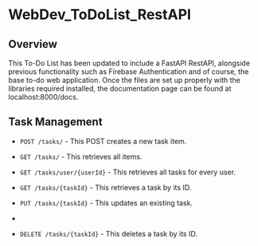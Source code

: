 # WebDev_ToDoList_RestAPI

## Overview
This To-Do List has been updated to include a FastAPI RestAPI, alongside previous functionality such as Firebase Authentication and of course, the base to-do web application. Once the files are set up properly with the libraries required installed, the documentation page can be found at localhost:8000/docs.

## Task Management

- `POST /tasks/` - This POST creates a new task item.

- `GET /tasks/` - This retrieves all items.

- `GET /tasks/user/{userId}` - This retrieves all tasks for every user.

- `GET /tasks/{taskId}` - This retrieves a task by its ID.

- `PUT /tasks/{taskId}` - This updates an existing task.
- 
- `DELETE /tasks/{taskId}` - This deletes a task by its ID.
